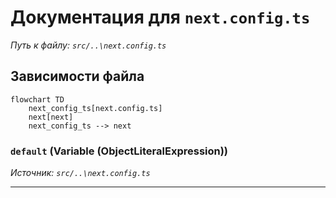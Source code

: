 # Документация для `next.config.ts`

*Путь к файлу: `src/..\next.config.ts`*

## Зависимости файла

```mermaid
flowchart TD
    next_config_ts[next.config.ts]
    next[next]
    next_config_ts --> next
```

### `default` (Variable (ObjectLiteralExpression))

*Источник: `src/..\next.config.ts`*

---
